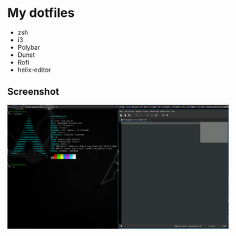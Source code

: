 # My dotfiles

 * zsh
 * i3
 * Polybar
 * Dunst
 * Rofi
 * helix-editor

## Screenshot

![screenshot desktop](screenshot.png)

